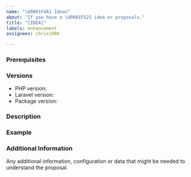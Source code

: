 ```yaml
---
name: "\U0001F4A1 Ideas"
about: "If you have a \U0001F525 idea or proposals."
title: "[IDEA]"
labels: enhancement
assignees: chris1904

---
```


<!--

PLEASE READ: FILLING IN THE TEMPLATE IS REQUIRED!
Issues that do not include enough information might not be picked up.

Have you read Laravel-Text-to-Speech's 
contributing guidelines (https://github.com/meemaio/laravel-mediaconvert/blob/master/CONTRIBUTING.md)
and Code Of Conduct (https://github.com/meemaio/laravel-mediaconvert/master/CODE_OF_CONDUCT.md)?
By filing an Issue, you are expected to comply with it, including treating everyone with respect.

Please prefix your issue with: [IDEA].

-->

### Prerequisites

### Versions

<!-- Please be as exact and complete as possible when proving version numbers -->

* PHP version: <!-- put your FULL PHP version here -->
* Laravel version: <!-- put your FULL Laravel version here -->
* Package version: <!-- put FULL laravel-mediaconvert package version here -->

### Description

<!-- Describe your proposal -->

### Example

<!-- Show an example of how this proposal will work.  -->

### Additional Information

Any additional information, configuration or data that might be needed to understand the proposal.
